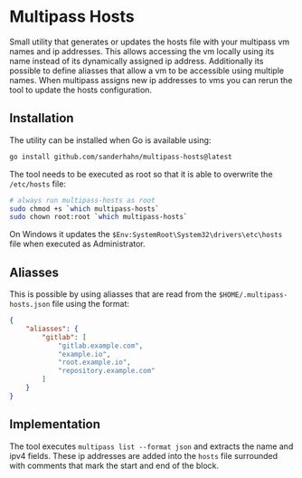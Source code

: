 # Multipass Hosts

Small utility that generates or updates the hosts file with your multipass vm names and ip addresses.
This allows accessing the vm locally using its name instead of its dynamically assigned ip address.
Additionally its possible to define aliasses that allow a vm to be accessible using multiple names.
When multipass assigns new ip addresses to vms you can rerun the tool to update the hosts configuration.

## Installation

The utility can be installed when Go is available using:

```bash
go install github.com/sanderhahn/multipass-hosts@latest
```

The tool needs to be executed as root so that it is able to overwrite the `/etc/hosts` file:

```bash
# always run multipass-hosts as root
sudo chmod +s `which multipass-hosts`
sudo chown root:root `which multipass-hosts`
```

On Windows it updates the `$Env:SystemRoot\System32\drivers\etc\hosts` file when executed as Administrator.

## Aliasses

This is possible by using aliasses that are read from the `$HOME/.multipass-hosts.json` file using the format:

```json
{
    "aliasses": {
        "gitlab": [
            "gitlab.example.com",
            "example.io",
            "root.example.io",
            "repository.example.com"
        ]
    }
}
```

## Implementation

The tool executes `multipass list --format json` and extracts the name and ipv4 fields.
These ip addresses are added into the `hosts` file surrounded with comments that mark the start and end of the block.
